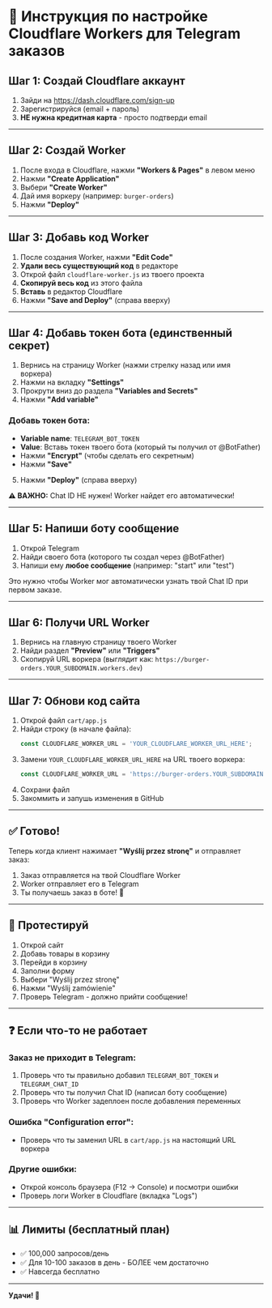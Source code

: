# 🚀 Инструкция по настройке Cloudflare Workers для Telegram заказов

## Шаг 1: Создай Cloudflare аккаунт

1. Зайди на https://dash.cloudflare.com/sign-up
2. Зарегистрируйся (email + пароль)
3. **НЕ нужна кредитная карта** - просто подтверди email

---

## Шаг 2: Создай Worker

1. После входа в Cloudflare, нажми **"Workers & Pages"** в левом меню
2. Нажми **"Create Application"**
3. Выбери **"Create Worker"**
4. Дай имя воркеру (например: `burger-orders`)
5. Нажми **"Deploy"**

---

## Шаг 3: Добавь код Worker

1. После создания Worker, нажми **"Edit Code"**
2. **Удали весь существующий код** в редакторе
3. Открой файл `cloudflare-worker.js` из твоего проекта
4. **Скопируй весь код** из этого файла
5. **Вставь** в редактор Cloudflare
6. Нажми **"Save and Deploy"** (справа вверху)

---

## Шаг 4: Добавь токен бота (единственный секрет)

1. Вернись на страницу Worker (нажми стрелку назад или имя воркера)
2. Нажми на вкладку **"Settings"**
3. Прокрути вниз до раздела **"Variables and Secrets"**
4. Нажми **"Add variable"**

### Добавь токен бота:
- **Variable name**: `TELEGRAM_BOT_TOKEN`
- **Value**: Вставь токен твоего бота (который ты получил от @BotFather)
- Нажми **"Encrypt"** (чтобы сделать его секретным)
- Нажми **"Save"**

5. Нажми **"Deploy"** (справа вверху)

**⚠️ ВАЖНО:** Chat ID НЕ нужен! Worker найдет его автоматически!

---

## Шаг 5: Напиши боту сообщение

1. Открой Telegram
2. Найди своего бота (которого ты создал через @BotFather)
3. Напиши ему **любое сообщение** (например: "start" или "test")

Это нужно чтобы Worker мог автоматически узнать твой Chat ID при первом заказе.

---

## Шаг 6: Получи URL Worker

1. Вернись на главную страницу твоего Worker
2. Найди раздел **"Preview"** или **"Triggers"**
3. Скопируй URL воркера (выглядит как: `https://burger-orders.YOUR_SUBDOMAIN.workers.dev`)

---

## Шаг 7: Обнови код сайта

1. Открой файл `cart/app.js`
2. Найди строку (в начале файла):
   ```javascript
   const CLOUDFLARE_WORKER_URL = 'YOUR_CLOUDFLARE_WORKER_URL_HERE';
   ```
3. Замени `YOUR_CLOUDFLARE_WORKER_URL_HERE` на URL твоего воркера:
   ```javascript
   const CLOUDFLARE_WORKER_URL = 'https://burger-orders.YOUR_SUBDOMAIN.workers.dev';
   ```
4. Сохрани файл
5. Закоммить и запушь изменения в GitHub

---

## ✅ Готово!

Теперь когда клиент нажимает **"Wyślij przez stronę"** и отправляет заказ:
1. Заказ отправляется на твой Cloudflare Worker
2. Worker отправляет его в Telegram
3. Ты получаешь заказ в боте! 🎉

---

## 🧪 Протестируй

1. Открой сайт
2. Добавь товары в корзину
3. Перейди в корзину
4. Заполни форму
5. Выбери "Wyślij przez stronę"
6. Нажми "Wyślij zamówienie"
7. Проверь Telegram - должно прийти сообщение!

---

## ❓ Если что-то не работает

### Заказ не приходит в Telegram:
1. Проверь что ты правильно добавил `TELEGRAM_BOT_TOKEN` и `TELEGRAM_CHAT_ID`
2. Проверь что ты получил Chat ID (написал боту сообщение)
3. Проверь что Worker задеплоен после добавления переменных

### Ошибка "Configuration error":
- Проверь что ты заменил URL в `cart/app.js` на настоящий URL воркера

### Другие ошибки:
- Открой консоль браузера (F12 → Console) и посмотри ошибки
- Проверь логи Worker в Cloudflare (вкладка "Logs")

---

## 📊 Лимиты (бесплатный план)

- ✅ 100,000 запросов/день
- ✅ Для 10-100 заказов в день - БОЛЕЕ чем достаточно
- ✅ Навсегда бесплатно

---

**Удачи! 🍔**
